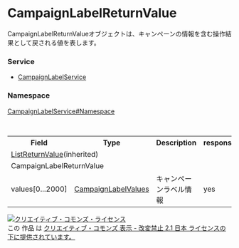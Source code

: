 # CampaignLabelReturnValue
CampaignLabelReturnValueオブジェクトは、キャンペーンの情報を含む操作結果として戻される値を表します。

### Service
+ [CampaignLabelService](../../services/CampaignLabelService.md)

### Namespace
[CampaignLabelService#Namespace](../../services/CampaignLabelService.md#namespace)

<table>
 <tr>
  <th>Field</th>
  <th>Type</th>
  <th>Description</th>
  <th>response</th>
  <th>add</th>
  <th>remove</th>
 </tr>
 <tr>
  <td colspan="6"><a href="../Common/ListReturnValue.md">ListReturnValue</a>(inherited)</td>
 </tr>
 <tr>
  <td colspan="6">CampaignLabelReturnValue</td>
 </tr>
 <tr>
  <td>values[0...2000]</td>
  <td><a href="CampaignLabelValues.md">CampaignLabelValues</a></td>
  <td>キャンペーンラベル情報</td>
  <td>yes</td>
  <td>-</td>
  <td>-</td>
 </tr>
</table>

<a rel="license" href="http://creativecommons.org/licenses/by-nd/2.1/jp/"><img alt="クリエイティブ・コモンズ・ライセンス" style="border-width:0" src="https://i.creativecommons.org/l/by-nd/2.1/jp/88x31.png" /></a><br />この 作品 は <a rel="license" href="http://creativecommons.org/licenses/by-nd/2.1/jp/">クリエイティブ・コモンズ 表示 - 改変禁止 2.1 日本 ライセンスの下に提供されています。</a>
